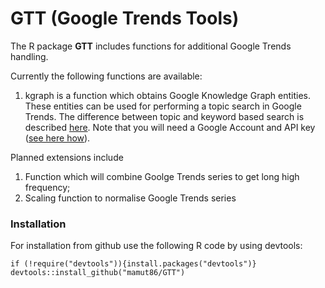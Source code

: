 # GTT (Google Trends Tools)
The R package __GTT__ includes functions for additional Google Trends handling.

Currently the following functions are available:

1. kgraph is a function which obtains Google Knowledge Graph entities. These entities can be used for performing a topic search in Google Trends. The difference between topic and keyword based search is described [here](https://support.google.com/trends/answer/4359550). Note that you will need a Google Account and API key ([see here how](https://developers.google.com/knowledge-graph/how-tos/authorizing)).

Planned extensions include
1. Function which will combine Goolge Trends series to get long high frequency;
2. Scaling function to normalise Google Trends series


### Installation
For installation from github use the following R code by using devtools:

<pre><code>if (!require("devtools")){install.packages("devtools")}
devtools::install_github("mamut86/GTT") </code></pre>
